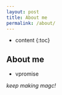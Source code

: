 ```yaml
---
layout: post
title: About me
permalink: /about/
---
```


* content
{:toc}


About me
-----------------------------------------------------------------
- vpromise

*keep making magc!*
